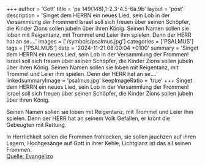 +++
author = 'Gott'
title = 'ps 149(148),1-2.3-4.5-6a.9b'
layout = 'post'
description = 'Singet dem HERRN ein neues Lied,  sein Lob in der Versammlung der Frommen! Israel soll sich freuen über seinen Schöpfer,  die Kinder Zions sollen jubeln über ihren König.  Seinen Namen sollen sie loben mit Reigentanz,  mit Trommel und Leier ihm spielen. Denn der HERR hat an se....'
images = ['/symbols/psalmus.jpg']
categories = ['PSALMUS']
tags = ['PSALMUS']
date = '2024-11-21 08:00:04 +0100'
summary = 'Singet dem HERRN ein neues Lied,  sein Lob in der Versammlung der Frommen! Israel soll sich freuen über seinen Schöpfer,  die Kinder Zions sollen jubeln über ihren König.  Seinen Namen sollen sie loben mit Reigentanz,  mit Trommel und Leier ihm spielen. Denn der HERR hat an se....'
linkedsummaryImage = 'psalmus.jpg'
keepImageRatio = 'true'
+++
Singet dem HERRN ein neues Lied, 
sein Lob in der Versammlung der Frommen!
Israel soll sich freuen über seinen Schöpfer, 
die Kinder Zions sollen jubeln über ihren König.

Seinen Namen sollen sie loben mit Reigentanz, 
mit Trommel und Leier ihm spielen.
Denn der HERR hat an seinem Volk Gefallen, 
er krönt die Gebeugten mit Rettung.<!--more-->

In Herrlichkeit sollen die Frommen frohlocken, 
sie sollen jauchzen auf ihren Lagern,
Hochgesänge auf Gott in ihrer Kehle,
Lichtglanz ist das all seinen Frommen.<br> [Quelle: Evangelizo](https://evangeliumtagfuertag.org/DE/gospel)